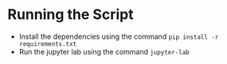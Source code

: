 # Running the Script
* Install the dependencies using the command `pip install -r requirements.txt`
* Run the jupyter lab using the command `jupyter-lab`